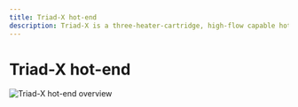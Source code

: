 ```yaml
---
title: Triad-X hot-end
description: Triad-X is a three-heater-cartridge, high-flow capable hotend
---
```


# Triad-X hot-end

![Triad-X hot-end overview](/assets/products/triad-x/overview.png)
